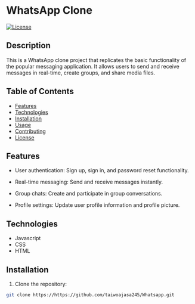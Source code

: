 # WhatsApp Clone

[![License](https://img.shields.io/badge/license-MIT-blue.svg)](LICENSE)

## Description

This is a WhatsApp clone project that replicates the basic functionality of the popular messaging application. It allows users to send and receive messages in real-time, create groups, and share media files.

## Table of Contents

- [Features](#features)
- [Technologies](#technologies)
- [Installation](#installation)
- [Usage](#usage)
- [Contributing](#contributing)
- [License](#license)

## Features

- User authentication: Sign up, sign in, and password reset functionality.
- Real-time messaging: Send and receive messages instantly.
- Group chats: Create and participate in group conversations.

- Profile settings: Update user profile information and profile picture.

## Technologies

- Javascript
- CSS
- HTML

## Installation

1. Clone the repository:

```bash
git clone https://https://github.com/taiwoajasa245/Whatsapp.git 


